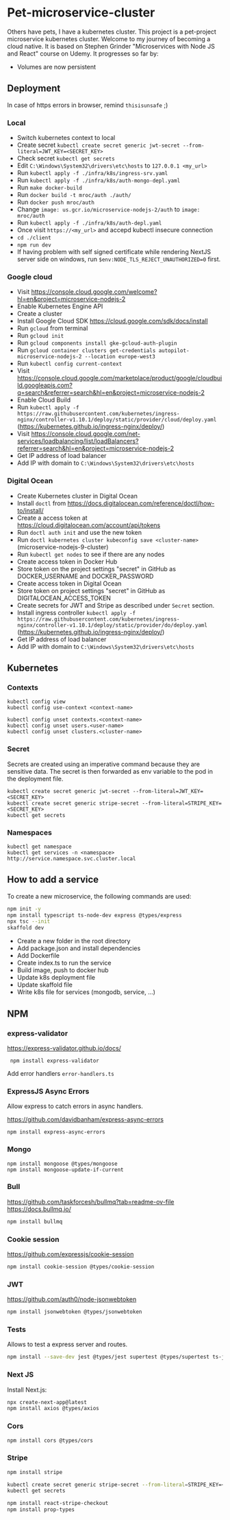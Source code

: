# Pet-microservice-cluster

Others have pets, I have a kubernetes cluster. This project is a pet-project microservice kubernetes cluster. Welcome to my journey of becoming a cloud native. It is based on Stephen Grinder "Microservices with Node JS and React" course on Udemy. It progresses so far by:

* Volumes are now persistent

## Deployment

In case of https errors in browser, remind `thisisunsafe` ;)

### Local

- Switch kubernetes context to local
- Create secret `kubectl create secret generic jwt-secret --from-literal=JWT_KEY=<SECRET_KEY>`
- Check secret `kubectl get secrets`
- Edit `C:\Windows\System32\drivers\etc\hosts` to `127.0.0.1 <my_url>`
- Run `kubectl apply -f ./infra/k8s/ingress-srv.yaml`
- Run `kubectl apply -f ./infra/k8s/auth-mongo-depl.yaml`
- Run `make docker-build`
- Run `docker build -t mroc/auth ./auth/`
- Run `docker push mroc/auth`
- Change `image: us.gcr.io/microservice-nodejs-2/auth` to `image: mroc/auth`
- Run `kubectl apply -f ./infra/k8s/auth-depl.yaml`
- Once visit `https://<my_url>` and accepd kubectl insecure connection
- `cd ./client`
- `npm run dev`
- If having problem with self signed certificate while rendering NextJS server side on windows, run `$env:NODE_TLS_REJECT_UNAUTHORIZED=0` first.

### Google cloud

- Visit https://console.cloud.google.com/welcome?hl=en&project=microservice-nodejs-2
- Enable Kubernetes Engine API
- Create a cluster
- Install Google Cloud SDK https://cloud.google.com/sdk/docs/install
- Run `gcloud` from terminal
- Run `gcloud init`
- Run `gcloud components install gke-gcloud-auth-plugin`
- Run `gcloud container clusters get-credentials autopilot-microservice-nodejs-2 --location europe-west3`
- Run `kubectl config current-context`
- Visit https://console.cloud.google.com/marketplace/product/google/cloudbuild.googleapis.com?q=search&referrer=search&hl=en&project=microservice-nodejs-2
- Enable Cloud Build
- Run `kubectl apply -f https://raw.githubusercontent.com/kubernetes/ingress-nginx/controller-v1.10.1/deploy/static/provider/cloud/deploy.yaml` (https://kubernetes.github.io/ingress-nginx/deploy/)
- Visit https://console.cloud.google.com/net-services/loadbalancing/list/loadBalancers?referrer=search&hl=en&project=microservice-nodejs-2
- Get IP address of load balancer
- Add IP with domain to `C:\Windows\System32\drivers\etc\hosts`

### Digital Ocean

- Create Kubernetes cluster in Digital Ocean
- Install `doctl` from https://docs.digitalocean.com/reference/doctl/how-to/install/
- Create a access token at https://cloud.digitalocean.com/account/api/tokens
- Run `doctl auth init` and use the new token
- Run `doctl kubernetes cluster kubeconfig save <cluster-name>` (microservice-nodejs-9-cluster)
- Run `kubectl get nodes` to see if there are any nodes
- Create access token in Docker Hub
- Store token on the project settings "secret" in GitHub as DOCKER_USERNAME and DOCKER_PASSWORD
- Create access token in Digital Ocean
- Store token on project settings "secret" in GitHub as DIGITALOCEAN_ACCESS_TOKEN
- Create secrets for JWT and Stripe as described under `Secret` section.
- Install ingress controller `kubectl apply -f https://raw.githubusercontent.com/kubernetes/ingress-nginx/controller-v1.10.1/deploy/static/provider/do/deploy.yaml` (https://kubernetes.github.io/ingress-nginx/deploy/)
- Get IP address of load balancer
- Add IP with domain to `C:\Windows\System32\drivers\etc\hosts`

## Kubernetes

### Contexts

```
kubectl config view
kubectl config use-context <context-name>

kubectl config unset contexts.<context-name> 
kubectl config unset users.<user-name>
kubectl config unset clusters.<cluster-name>
```

### Secret

Secrets are created using an imperative command because they are sensitive data.
The secret is then forwarded as env variable to the pod in the deployment file.

```
kubectl create secret generic jwt-secret --from-literal=JWT_KEY=<SECRET_KEY>
kubectl create secret generic stripe-secret --from-literal=STRIPE_KEY=<SECRET_KEY>
kubectl get secrets
```

### Namespaces

```
kubectl get namespace
kubectl get services -n <namespace>
http://service.namespace.svc.cluster.local
```

## How to add a service

To create a new microservice, the following commands are used:

```bash
npm init -y
npm install typescript ts-node-dev express @types/express
npx tsc --init
skaffold dev
```

- Create a new folder in the root directory
- Add package.json and install dependencies
- Add Dockerfile
- Create index.ts to run the service
- Build image, push to docker hub
- Update k8s deployment file
- Update skaffold file
- Write k8s file for services (mongodb, service, ...)

## NPM

### express-validator

https://express-validator.github.io/docs/

```
 npm install express-validator
 ```

Add error handlers `error-handlers.ts`

### ExpressJS Async Errors

Allow express to catch errors in async handlers.

https://github.com/davidbanham/express-async-errors

```
npm install express-async-errors
```

### Mongo

```
npm install mongoose @types/mongoose
npm install mongoose-update-if-current
```

### Bull

https://github.com/taskforcesh/bullmq?tab=readme-ov-file
https://docs.bullmq.io/

```bash
npm install bullmq
```

### Cookie session

https://github.com/expressjs/cookie-session

```bash
npm install cookie-session @types/cookie-session
```

### JWT

https://github.com/auth0/node-jsonwebtoken

```bash
npm install jsonwebtoken @types/jsonwebtoken
```

### Tests

Allows to test a express server and routes.

```bash
npm install --save-dev jest @types/jest supertest @types/supertest ts-jest mongodb-memory-server
```

### Next JS

Install Next.js:

```bash
npx create-next-app@latest
npm install axios @types/axios
```

### Cors

```bash
npm install cors @types/cors
```

### Stripe

```bash
npm install stripe

kubectl create secret generic stripe-secret --from-literal=STRIPE_KEY=<SECRET_KEY>
kubectl get secrets

npm install react-stripe-checkout
npm install prop-types
```